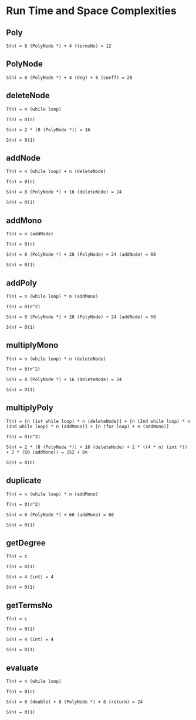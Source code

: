 # Run Time and Space Complexities

## Poly
`S(n) = 8 (PolyNode *) + 4 (termsNo) = 12`

## PolyNode
`S(n) = 8 (PolyNode *) + 4 (deg) + 8 (coeff) = 20`

## deleteNode
`T(n) = n (while loop)`

`T(n) = Θ(n)`

`S(n) = 2 * (8 (PolyNode *)) = 16`

`S(n) = Θ(1)`

## addNode
`T(n) = n (while loop) + n (deleteNode)`

`T(n) = Θ(n)`

`S(n) = 8 (PolyNode *) + 16 (deleteNode) = 24`

`S(n) = Θ(1)`

## addMono
`T(n) = n (addNode)`

`T(n) = Θ(n)`

`S(n) = 8 (PolyNode *) + 28 (PolyNode) + 24 (addNode) = 60`

`S(n) = Θ(1)`

## addPoly
`T(n) = n (while loop) * n (addMono)`

`T(n) = Θ(n^2)`

`S(n) = 8 (PolyNode *) + 28 (PolyNode) + 24 (addNode) = 60`

`S(n) = Θ(1)`

## multiplyMono
`T(n) = n (while loop) * n (deleteNode)`

`T(n) = Θ(n^2)`

`S(n) = 8 (PolyNode *) + 16 (deleteNode) = 24`

`S(n) = Θ(1)`

## multiplyPoly
`T(n) = [n (1st while loop) * n (deleteNode)] + [n (2nd while loop) * n (3nd while loop) * n (addMono)] + [n (for loop) + n (addMono)]`

`T(n) = Θ(n^3)`

`S(n) = 2 * (8 (PolyNode *)) + 16 (deleteNode) + 2 * ((4 * n) (int *)) + 2 * (60 (addMono)) = 152 + 8n`

`S(n) = Θ(n)`

## duplicate
`T(n) = n (while loop) * n (addMono)`

`T(n) = Θ(n^2)`

`S(n) = 8 (PolyNode *) + 60 (addMono) = 68`

`S(n) = Θ(1)`

## getDegree
`T(n) = c`

`T(n) = Θ(1)`

`S(n) = 4 (int) = 4`

`S(n) = Θ(1)`

## getTermsNo
`T(n) = c`

`T(n) = Θ(1)`

`S(n) = 4 (int) = 4`

`S(n) = Θ(1)`

## evaluate
`T(n) = n (while loop)`

`T(n) = Θ(n)`

`S(n) = 8 (double) + 8 (PolyNode *) + 8 (return) = 24`

`S(n) = Θ(1)`
